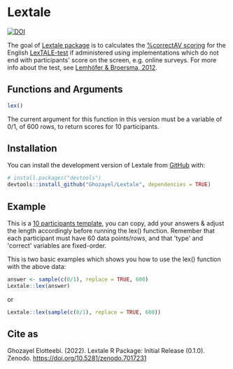 
# Lextale

<!-- badges: start -->
[![DOI](https://zenodo.org/badge/525854071.svg)](https://zenodo.org/badge/latestdoi/525854071)
<!-- badges: end -->

The goal of [Lextale package](https://ghozayel.github.io/Lextale/) is to calculates the [%correctAV scoring](https://www.lextale.com/scoring.html) for the English [LexTALE-test](www.lextale.com) if administered using implementations which do not end with participants' score on the screen, e.g. online surveys. For more info about the test, see [Lemhöfer & Broersma, 2012](https://www.lextale.com/pdf/Lemhofer_Broersma_2012.pdf).

## Functions and Arguments

``` r
lex()
```
The current argument for this function in this version must be a variable of 0/1, of 600 rows, to return scores for 10 participants. 

## Installation

You can install the development version of Lextale from [GitHub](https://github.com/) with:

``` r
# install.packages("devtools")
devtools::install_github("Ghozayel/Lextale", dependencies = TRUE)
```

## Example

This is a [10 participants template](https://github.com/Ghozayel/Lextale/blob/045f9f80d96fad6c20d4912dfe95118ec9995a9a/data-raw/lextaledata.csv), you can copy, add your answers & adjust the length accordingly before running the lex() function. Remember that each participant must have 60 data points/rows, and that 'type' and 'correct' variables are fixed-order. 

This is two basic examples which shows you how to use the lex() function with the above data:

``` r
answer <- sample(c(0/1), replace = TRUE, 600)
Lextale::lex(answer)
```
or
``` r
Lextale::lex(sample(c(0/1), replace = TRUE, 600))
```

## Cite as

Ghozayel Elotteebi. (2022). Lextale R Package: Initial Release (0.1.0). Zenodo. https://doi.org/10.5281/zenodo.7017231
